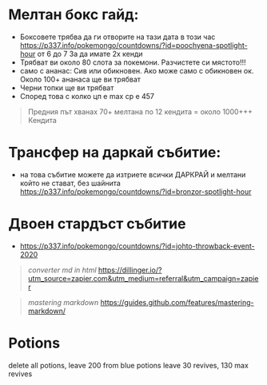 # Мелтан бокс гайд: 
 
* Боксовете трябва да ги отворите на тази дата в този час https://p337.info/pokemongo/countdowns/?id=poochyena-spotlight-hour от 6 до 7  За да имате 2х кенди
* Трябват ви около 80 слота за покемони. Разчистете си мястото!!!
* само с ананас: Сив или обикновен. Ако може само с обикновен ок. Около 100+ ананаса ще ви трябват
* Черни  топки ще ви трябват  
* Според това с колко цп е max cp е 457

>Предния път хванах 70+ мелтана по 12 кендита = около 1000+++ Кендита

# Трансфер на даркай събитие: 
* на това събитие можете да изтриете всички ДАРКРАЙ и мелтани който не стават,  без шайнита https://p337.info/pokemongo/countdowns/?id=bronzor-spotlight-hour

# Двоен стардъст събитие
* https://p337.info/pokemongo/countdowns/?id=johto-throwback-event-2020

>  *converter md in html* https://dillinger.io/?utm_source=zapier.com&utm_medium=referral&utm_campaign=zapier

> *mastering markdown* https://guides.github.com/features/mastering-markdown/

# Potions
delete all potions, leave 200 from blue potions
leave 30 revives, 130 max revives